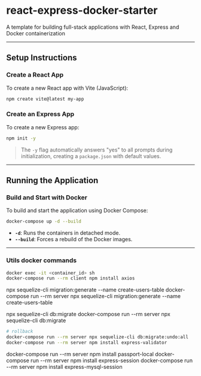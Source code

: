 # react-express-docker-starter
A template for building full-stack applications with React, Express and Docker containerization

---

## Setup Instructions

### Create a React App
To create a new React app with Vite (JavaScript):
```bash
npm create vite@latest my-app
```

### Create an Express App
To create a new Express app:
```bash
npm init -y
```
> The `-y` flag automatically answers "yes" to all prompts during initialization, creating a `package.json` with default values.

---

## Running the Application

### Build and Start with Docker
To build and start the application using Docker Compose:
```bash
docker-compose up -d --build
```
- **`-d`**: Runs the containers in detached mode.
- **`--build`**: Forces a rebuild of the Docker images.

---

### Utils docker commands
```bash
docker exec -it <container_id> sh
docker-compose run --rm client npm install axios
```


npx sequelize-cli migration:generate --name create-users-table
docker-compose run --rm server npx sequelize-cli migration:generate --name create-users-table

npx sequelize-cli db:migrate
docker-compose run --rm server npx sequelize-cli db:migrate

```bash
# rollback
docker-compose run --rm server npx sequelize-cli db:migrate:undo:all
docker-compose run --rm server npm install express-validator
```


docker-compose run --rm server npm install passport-local
docker-compose run --rm server npm install express-session
docker-compose run --rm server npm install express-mysql-session

